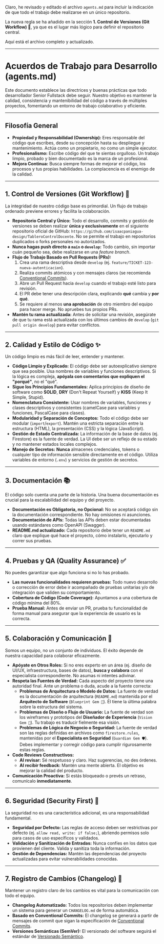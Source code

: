 Claro, he revisado y editado el archivo `agents.md` para incluir la indicación de que todo el trabajo debe realizarse en un único repositorio.

La nueva regla se ha añadido en la sección **1. Control de Versiones (Git Workflow) 🌳**, ya que es el lugar más lógico para definir el repositorio central.

Aquí está el archivo completo y actualizado.

***

# Acuerdos de Trabajo para Desarrollo (agents.md)

Este documento establece las directrices y buenas prácticas que todo desarrollador Senior Fullstack debe seguir. Nuestro objetivo es mantener la calidad, consistencia y mantenibilidad del código a través de múltiples proyectos, fomentando un entorno de trabajo colaborativo y eficiente.

---

## Filosofía General

* **Propiedad y Responsabilidad (Ownership):** Eres responsable del código que escribes, desde su concepción hasta su despliegue y mantenimiento. Actúa como un propietario, no como un simple ejecutor.
* **Profesionalismo:** Escribe código del que te sientas orgulloso. Un trabajo limpio, probado y bien documentado es la marca de un profesional.
* **Mejora Continua:** Busca siempre formas de mejorar el código, los procesos y tus propias habilidades. La complacencia es el enemigo de la calidad.

---

## 1. Control de Versiones (Git Workflow) 🌳

La integridad de nuestro código base es primordial. Un flujo de trabajo ordenado previene errores y facilita la colaboración.

* **Repositorio Central y Único:** Todo el desarrollo, commits y gestión de versiones se deben realizar **única y exclusivamente** en el siguiente repositorio oficial de GitHub: `https://github.com/isaacpaniagua-design/TableroControlDocente`. No se permite el trabajo en repositorios duplicados o forks personales no autorizados.
* **Nunca hagas push directo a `main` o `develop`:** Todo cambio, sin importar cuán pequeño sea, debe realizarse en una *feature branch*.
* **Flujo de Trabajo Basado en Pull Requests (PRs):**
    1.  Crea una rama descriptiva desde `develop` (ej. `feature/TICKET-123-nueva-autenticacion`).
    2.  Realiza commits atómicos y con mensajes claros (se recomienda [Conventional Commits](https://www.conventionalcommits.org/en/v1.0.0/)).
    3.  Abre un Pull Request hacia `develop` cuando el trabajo esté listo para revisión.
    4.  El PR debe tener una descripción clara, explicando **qué** cambia y **por qué**.
    5.  Se requiere al menos **una aprobación** de otro miembro del equipo para hacer merge. No apruebes tus propios PRs.
* **Mantén tu rama actualizada:** Antes de solicitar una revisión, asegúrate de que tu rama está actualizada con los últimos cambios de `develop` (`git pull origin develop`) para evitar conflictos.

---

## 2. Calidad y Estilo de Código ✨

Un código limpio es más fácil de leer, entender y mantener.

* **Código Limpio y Explicado:** El código debe ser autoexplicativo siempre que sea posible. Usa nombres de variables y funciones descriptivos. Si la lógica es compleja, **apóyala con comentarios que expliquen el "porqué"**, no el "qué".
* **Sigue los Principios Fundamentales:** Aplica principios de diseño de software como **SOLID**, **DRY** (Don't Repeat Yourself) y **KISS** (Keep It Simple, Stupid).
* **Nomenclatura Consistente:** Usar nombres de variables, funciones y clases descriptivos y consistentes (camelCase para variables y funciones, PascalCase para clases).
* **Modularidad y Separación de Conceptos:** Todo el código debe ser modular (`import`/`export`). Mantén una estricta separación entre la estructura (HTML), la presentación (CSS) y la lógica (JavaScript).
* **Gestión de Estado Centralizada:** La información de la base de datos (ej. Firestore) es la fuente de verdad. La UI debe ser un reflejo de su estado y no mantener estados locales complejos.
* **Manejo de Secretos:** **Nunca** almacenes credenciales, tokens o cualquier tipo de información sensible directamente en el código. Utiliza variables de entorno (`.env`) y servicios de gestión de secretos.

---

## 3. Documentación 📚

El código solo cuenta una parte de la historia. Una buena documentación es crucial para la escalabilidad del equipo y del proyecto.

* **Documentación es Obligatoria, no Opcional:** No se aceptará código sin la documentación correspondiente. No hay omisiones ni asunciones.
* **Documentación de APIs:** Todas las APIs deben estar documentadas usando estándares como OpenAPI (Swagger).
* **README.md actualizado:** Cada repositorio debe tener un `README.md` claro que explique qué hace el proyecto, cómo instalarlo, ejecutarlo y correr sus pruebas.

---

## 4. Pruebas y QA (Quality Assurance) ✅

No puedes garantizar que algo funciona si no lo has probado.

* **Las nuevas funcionalidades requieren pruebas:** Todo nuevo desarrollo o corrección de error debe ir acompañado de pruebas unitarias y/o de integración que validen su comportamiento.
* **Cobertura de Código (Code Coverage):** Apuntamos a una cobertura de código mínima del 80%.
* **Prueba Manual:** Antes de enviar un PR, prueba tu funcionalidad de forma manual para asegurar que la experiencia de usuario es la correcta.

---

## 5. Colaboración y Comunicación 🤝

Somos un equipo, no un conjunto de individuos. El éxito depende de nuestra capacidad para colaborar eficazmente.

* **Apóyate en Otros Roles:** Si no eres experto en un área (ej. diseño de UI/UX, infraestructura, bases de datos), **busca y colabora** con el especialista correspondiente. No asumas ni intentes adivinar.
* **Respeta las Fuentes de Verdad:** Cada aspecto del proyecto tiene una autoridad final. Ante un problema o duda, acude a la fuente correcta:
    * **Problemas de Arquitectura o Modelo de Datos:** La fuente de verdad es la documentación de arquitectura (`README.md`) mantenida por el **Arquitecto de Software** (`Blueprint Gem 📐`). Él tiene la última palabra sobre la estructura del sistema.
    * **Problemas de Diseño o Flujo de Usuario:** La fuente de verdad son los wireframes y prototipos del **Diseñador de Experiencia** (`Vision Gem 🎨`). Tu trabajo es traducir fielmente esa visión.
    * **Problemas de Lógica de Negocio o Seguridad:** La fuente de verdad son las reglas definidas en archivos como `firestore.rules`, mantenidas por el **Especialista en Seguridad** (`Guardian Gem 🛡️`). Debes implementar y corregir código para cumplir rigurosamente estas reglas.
* **Code Reviews Constructivos:**
    * **Al revisar:** Sé respetuoso y claro. Haz sugerencias, no des órdenes.
    * **Al recibir feedback:** Mantén una mente abierta. El objetivo es mejorar la calidad del producto.
* **Comunicación Proactiva:** Si estás bloqueado o prevés un retraso, comunícalo **inmediatamente**.

---

## 6. Seguridad (Security First) 🔐

La seguridad no es una característica adicional, es una responsabilidad fundamental.

* **Seguridad por Defecto:** Las reglas de acceso deben ser restrictivas por defecto (ej. `allow read, write: if false;`), abriendo permisos solo para casos de uso específicos y validados.
* **Validación y Sanitización de Entradas:** Nunca confíes en los datos que provienen del cliente. Valida y sanitiza toda la información.
* **Gestión de Dependencias:** Mantén las dependencias del proyecto actualizadas para evitar vulnerabilidades conocidas.

---

## 7. Registro de Cambios (Changelog) 🚀

Mantener un registro claro de los cambios es vital para la comunicación con todo el equipo.

* **Changelog Automatizado:** Todos los repositorios deben implementar un sistema para generar un `CHANGELOG.md` de forma automática.
* **Basado en Conventional Commits:** El changelog se generará a partir de mensajes de commit que sigan la especificación de [Conventional Commits](https://www.conventionalcommits.org/en/v1.0.0/).
* **Versiones Semánticas (SemVer):** El versionado del software seguirá el estándar de [Versionado Semántico](https://semver.org/).
